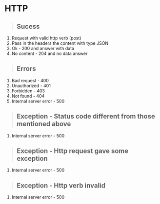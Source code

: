 # HTTP

> ## Sucess
1. Request with valid http verb (post) 
2. Pass in the headers the content with type JSON
3. Ok - 200 and answer with data
4. No content - 204 and no data answer

> ## Errors
1. Bad request - 400
2. Unauthorized - 401
3. Forbidden - 403
4. Not found - 404
5. Internal server error - 500

> ## Exception - Status code different from those mentioned above
1. Internal server error - 500

> ## Exception - Http request gave some exception
1. Internal server error - 500

> ## Exception - Http verb invalid
1. Internal server error - 500